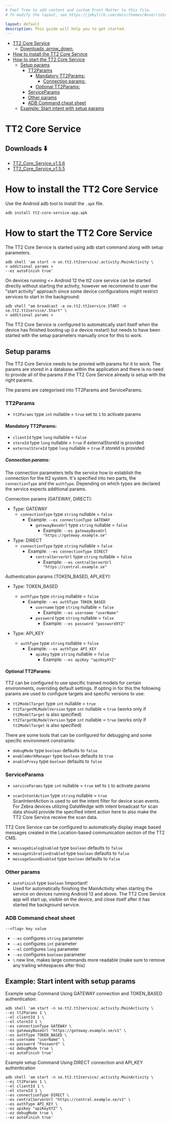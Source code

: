 ```yaml
---
# Feel free to add content and custom Front Matter to this file.
# To modify the layout, see https://jekyllrb.com/docs/themes/#overriding-theme-defaults

layout: default
description: This guide will help you to get started.
---
```


- [TT2 Core Service](#tt2-core-service)
  - [Downloads :arrow\_down:](#downloads-arrow_down)
- [How to install the TT2 Core Service](#how-to-install-the-tt2-core-service)
- [How to start the TT2 Core Service](#how-to-start-the-tt2-core-service)
  - [Setup params](#setup-params)
    - [TT2Params](#tt2params)
      - [Mandatory TT2Params:](#mandatory-tt2params)
        - [Connection params:](#connection-params)
      - [Optional TT2Params:](#optional-tt2params)
    - [ServiceParams](#serviceparams)
    - [Other params](#other-params)
    - [ADB Command cheat sheet](#adb-command-cheat-sheet)
  - [Example: Start intent with setup params](#example-start-intent-with-setup-params)



# TT2 Core Service 


## Downloads :arrow_down: 

- [TT2_Core_Service_v1.5.6](https://virtualstores-assets.s3.eu-north-1.amazonaws.com/tt2-core-service/apks/tt2-core-service-v1.5.6.apk)
- [TT2_Core_Service_v1.5.5](https://virtualstores-assets.s3.eu-north-1.amazonaws.com/tt2-core-service/apks/tt2-core-service-v1.5.5.apk)


# How to install the TT2 Core Service

Use the Android adb tool to install the `.apk` file.

`adb install tt2-core-service-app.apk`

# How to start the TT2 Core Service

The TT2 Core Service is started using adb start command along with setup parameters.

```
adb shell 'am start -n se.tt2.tt2service/.activity.MainActivity \
< additional params >
--ez autoFinish true'
```


On devices running <= Android 12 the tt2 core service can be started directly without starting the activity, however we recommend to user the "start activity" approach since some device configurations might restrict services to start in the background:
```
adb shell "am broadcast -a se.tt2.tt2service.START -n se.tt2.tt2service/.Start" \
< additional params >
```


The TT2 Core Service is configured to automatically start itself when the device has finished
booting up (i.e device restart) but needs to have been started with the setup parameters manually once for this to work.

## Setup params

The TT2 Core Service needs to be provied with params for it to work. The params are stored in a
database within the application and there is no need to provide all of the params if the TT2 Core
Service already is setup with the right params.

The params are categorised into TT2Params and ServiceParams.

### TT2Params

- `tt2Params` type `int` nullable = `true` set to `1` to activate params

#### Mandatory TT2Params:

- `clientId` type `long` nullable = `false`
- `storeId` type `long` nullable = `true` if externalStoreId is provided
- `externalStoreId` type `long` nullable = `true` if storeId is provided

##### Connection params:
The connection parameters tells the service how to establish the connection for the tt2 system.
It's specified into two parts, the `connectionType` and the `authType`. Depending on which types are declared the service expects additional params.

Connection params (GATEWAY, DIRECT):
- Type: GATEWAY
  - `connectionType` type `string` nullable = `false`
    - Example: `--es connectionType GATEWAY`
      -  `gatewayBaseUrl` type `string` nullable = `false`
         - Example:  `--es gatewayBaseUrl "https://gateway.example.se"`
- Type: DIRECT
  - `connectionType` type `string` nullable = `false`
    - Example: `--es connectionType DIRECT`
      - `centralServerUrl` type `string` nullable = `false`
        - Example: `--es centralServerUrl "https://central.example.se"`
  
Authentication params (TOKEN_BASED, API_KEY):
- Type: TOKEN_BASED
  - `authType` type `string` nullable = `false`
    - Example:  `--es authType TOKEN_BASED`
      - `username` type `string` nullable = `false`
        - Example: `--es username "userName"`
      - `password` type `string` nullable = `false`
        - Example: `--es password "passwordXYZ"`
  
- Type: API_KEY
  - `authType` type `string` nullable = `false`
    - Example: `--es authType API_KEY`
      - `apiKey` type `string` nullable = `false`
        - Example: `--es apiKey "apiKeyXYZ"`

#### Optional TT2Params:

TT2 can be configured to use specific trained models for certain environments, overriding default settings.
If opting in for this the following params are used to configure targets and specific versions to use:

- `tt2ModelTarget` type `int` nullable = `true`
- `tt2TargetMLModelVersion` type `int` nullable = `true` (works only if `tt2ModelTarget` is also specified) 
- `tt2TargetNLModelVersion` type `int` nullable = `true` (works only if `tt2ModelTarget` is also specified)

There are some tools that can be configured for debugging and some specific environment constraints:

- `debugMode` type `boolean` defaults to `false`
- `enableWorkManager` type `boolean` defaults to `true`
- `enableProxy` type `boolean` defaults to `false`

### ServiceParams

- `serviceParams` type `int` nullable = `true` set to `1` to activate params

- `scanIntentAction` type `string` nullable = `true`\
  ScanIntentAction is used to set the intent filter for device scan events. For Zebra devices
  utilizing DataWedge with intent broadcast for scan data should provide the specified intent action
  here to also make the TT2 Core Service receive the scan data.

TT2 Core Service can be configured to automatically display image based messages created in the
Location-based communication section of the TT2 CMS.

- `messageDialogEnabled` type `boolean` defaults to `false`
- `messageVibrationEnabled` type `boolean` defaults to `false`
- `messageSoundEnabled` type `boolean` defaults to `false`

### Other params

- `autoFinish` type `boolean` !important!\
  Used for automatically finishing the MainActivity when starting the service on devices running
  Android 13 and above. The TT2 Core Service app will start up, visible on the device, and close
  itself after it has started the background service.

### ADB Command cheat sheet

```
--<flag> key value
```

- `--es` configures `string` parameter
- `--ei` configures `int` parameter
- `--el` configures `long` parameter
- `--ez` configures `boolean` parameter
- `\` new line, makes large commands more readable (make sure to remove any trailing whitespaces
  after this)

## Example: Start intent with setup params

Example setup Command Using GATEWAY connection and TOKEN_BASED authentication:

``` shell
adb shell 'am start -n se.tt2.tt2service/.activity.MainActivity \
--ei tt2Params 1 \
--el clientId 1 \
--el storeId 1 \
--es connectionType GATEWAY \
--es gatewayBaseUrl "https://gateway.example.se/v1" \
--es authType TOKEN_BASED \
--es username "userName" \
--es password "Password" \
--ez debugMode true \
--ez autoFinish true'
```

Example setup Command Using DIRECT connection and API_KEY authentication
``` shell
adb shell 'am start -n se.tt2.tt2service/.activity.MainActivity \
--ei tt2Params 1 \
--el clientId 1 \
--el storeId 1 \
--es connectionType DIRECT \
--es centralServerUrl "https://central.example.se/v1" \
--es authType API_KEY \
--es apiKey "apiKeyXYZ" \
--ez debugMode true \
--ez autoFinish true'
```

<br/><br/>